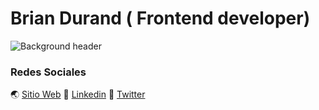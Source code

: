 # Brian Durand ( Frontend developer)
![Background header](https://pbs.twimg.com/profile_banners/776786396430364672/1599429148/600x200)
### Redes Sociales
🌏 [Sitio Web](https://tecknchips.com/) 
🚀 [Linkedin](https://www.linkedin.com/in/durand18/)
👦 [Twitter](https://twitter.com/tecknchips)

